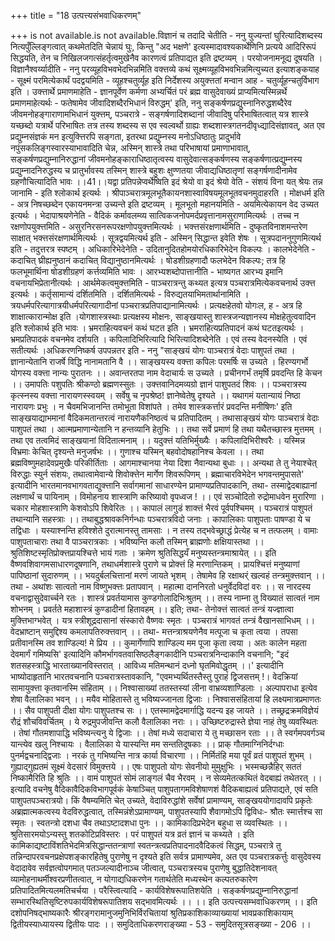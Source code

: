 +++
title = "18 उत्पत्त्यसंभवाधिकरणम्"

+++
is not available.is not available.विज्ञानं च तदादि चेतीति - ननु युज्यन्तां घुरित्यादिशब्दस्य नित्यपुँल्लिङ्गत्वात् कथमेतदिति चेन्नायं घुः, किन्तु "अद भक्षणे' इत्यस्मादावश्यकार्थेणिनि प्रत्यये आदिरिरूपं सिद्धयति, तेन च निखिलजगत्संहर्तृत्वमुखेनैव कारणत्वं प्रतिपाद्यत इति द्रष्टव्यम् । परयोजनामनूद्य दूषयति । विज्ञानैश्वर्य्यादीति - ननु परव्यूहविभवभेदभिन्नमिति वक्त्तव्ये कथं सूक्ष्मव्यूहविभवभिन्नमित्युच्यत इत्याशङ्कयाह - सूक्ष्मं परमित्येकार्थं पदद्वयमिति - व्यूहश्चतुर्व्यूह इति निर्देशस्य अयुक्त्ततां मन्वान आह - चतुर्व्यूहन्चतुर्विभाग इति । उक्त्तार्थे प्रमाणमाहेति - ज्ञानपूर्वेण कर्मणा अभ्यर्चितं परं ब्रह्म वासुदेवाख्यं प्राप्यमित्यस्मिन्नर्थे प्रमाणमाहेत्यर्थः - फतेषामेव जीवादिशब्दैरभिधानं विरुद्धम्' इति, ननु सङ्कर्षणप्रद्युस्नानिरुद्धशब्दैरेव जीवमनोहङ्गाराणामभिधानं युक्त्तम्, पञ्चरात्रे - सङ्गर्षणादिशब्दानां जीवादिषु परिभाषितत्वात् यत्र शास्त्रे यच्छब्दो यत्रार्थे परिभाषितः तत्र तस्य शब्दस्य स एव स्वल्वर्थो ग्राह्यः शब्दशास्त्रगतनदीवृध्द्यादिसंज्ञावत्, अत एव प्रद्युम्नसंज्ञकं मन इत्युक्त्तिरपि सङ्गता, इतरथा प्रद्युम्नस्य मनोऽधिष्ठातुः प्रादुर्भावे नपुंसकलिङ्गस्वारस्याभावादिति चेन्न, अस्मिन् शास्त्रे तथा परिभाषायां प्रमाणाभावात्, सङ्कर्षणप्रद्युम्नानिरुद्धानां जीवमनोहङ्काराधिष्ठातृत्वस्य वासुदेवात्सङ्कर्षणस्य सङ्कर्षणात्प्रद्युम्नस्य प्रद्युम्नादनिरुद्धस्य च प्रातुर्भावस्य तस्मिन् शास्त्रे बहुशः क्षुण्णतया जीवाद्यधिष्ठातृणां सङ्गर्षणादीनामेव ग्रहणौचित्यादिति भावः ।।41।।यद्वा प्रतिपन्नेप्वर्थेष्विति इदं श्रेयो वा इदं श्रेयो वेति - संशयं विना यत् श्रेयः तन्न जानामि - इति श्लोकार्थ इत्यर्थः । श्रीपाञ्चरात्रमूलभूतैकायनशास्वाविषयमूलभूतवचनमुदाहरति । मोक्षधर्म इति - अत्र निषच्छब्देन एकायनमन्त्रा उच्यन्ते इति द्रष्टव्यम् । मूलभूतो महानयमिति - अयमित्येकायन वेद उच्यत इत्यर्थः । भेदापाश्रयणेनेति - वैदिकं कर्मावलम्व्य सात्विकजनोपमर्दप्रवृत्तानामसुराणामित्यर्थः । तच्च न रक्षणोपयुक्त्तमिति - असुरनिरसनरूपरक्षणोपयुक्त्तमित्यर्थः । भक्त्तसंरक्षणार्थमिति - दुष्कृतविनाशमन्तरेण साक्षात् भक्त्तसंरक्षणार्थमित्यर्थः । सूत्रद्वयमित्यर्थ इति - अस्मिन् सिद्धान्त इवेति शेषः । सूत्रपदाननुगुणमित्यर्थ इति - तदुत्तरत्र स्पष्टम् । अधिकारिभेदेनेति - उदितानुदितहोमयोरधिकारिभेदेन विकल्पः । कालभेदेनेति - कदाचित् घ्रीह्यनुष्ठानं कदाचित् विद्यानुष्ठानमित्यर्थः । षोडशीग्रहणादौ फलभेदेन विकल्पः; तत्र हि फलभूमार्थिना षोडशीग्रहणं कर्त्तव्यमिति भावः । आरभ्यशब्दोपात्तानीति - भाष्यगत आरभ्य इमानि वचनायभिप्रेतानीत्यर्थः । आर्थमेकत्वमुक्त्तमिति - पाञ्चरात्रन्तु कथ्यत इत्यत्र पञ्चरात्रमित्येकवचनार्थ उक्त्त इत्यर्थः । कर्तृसामान्यं दर्शितमिति । दर्शितमित्यर्थः - विरुद्यतयाभिमतार्थानामिति । त्रयधर्मपरित्यागात्रयीधर्मपरित्यागादीनां पञ्चरात्रप्रतिपाद्यानामित्यर्थः । प्रत्यक्षहेतवो योगःल, ह - अत्र हि शाक्षात्कारान्मोक्ष इति ।योगशास्त्रस्थाः प्रत्यक्षस्य मोक्षनः, साङ्खयास्तु शास्त्रजन्यज्ञानस्य मोक्षहेतुत्ववादिन इति श्लोकार्थ इति भावः । भ्रमराहित्यवचनं कथं घटत इति । भ्रमराहित्यप्रतिपादनं कथं घटतइत्यर्थः । भ्रमप्रतिपादकं वचनमेव दर्शयति । कपिलादिभिरित्यादि भिरित्यादिशब्देनेति । एवं तस्य वेदनस्येति । एवं सतीत्यर्थः ।अधिकरणनिष्कर्ष उपपन्नतर इति - ननु "साङ्खयं योगः पाञ्चरात्रं वेदाः पाशुपतं तथा । ज्ञानान्येतानि राजर्षे विद्धि नानामतानि वै ।। साङ्खयस्य वक्त्ता कपिलः परमर्षिः स उच्यते । हिरण्यगर्भो योगस्य वक्त्ता नान्यः पुरातनः ।। अवान्तरतपा नाम वेदाचार्यः स उच्यते । प्रचीनगर्भं तमृर्षि प्रवदन्ति हि केचन ।। उमापतिः पशुपतिः श्रीकण्ठो ब्रह्मणस्सुतः । उक्त्तवानिदमव्यग्रो ज्ञानं पाशुपतदं शिवः ।। पञ्चरात्रस्य कृत्स्नस्य वक्त्ता नारायणस्स्वयम् । सर्वेषु च नृपश्रेष्ठ! ज्ञानेष्वेतेषु दृश्यते ।। यथागमं यतान्यायं निष्ठा नारायणः प्रभुः । न चैवमभिजानन्ति तमोभूता विशांपते । तमेव शास्त्रकर्त्तारं प्रवदन्ति मनीषिणः' इति साङ्खयाद्याभमानां वैदिकमतान्तरत्वं नारायणैकनिष्ठत्वं च प्रतिपादितम् । तथासाङ्खयं योगः पाञ्चरात्रं वेदाः पाशुपतं तथा । आत्मप्रमाणान्येतानि न हन्तव्यानि हेतुभिः ।। तथा सर्वे प्रमाणं हि तथा यथैतच्छास्त्र मुत्तमम् । तथा एव तत्वमिदं साङ्खयानां विदितात्मनाम् ।। यदुक्त्तं यतिभिर्मुख्यैः । कपिलादिभिरीश्वरैः । यस्मिन्न विभ्रमाः केचित् दृश्यन्ते मनुजर्षभः ।। गुणाश्च यस्मिन् बहवोदोषहानिश्च केवला ।। तथा ब्रह्मविष्णुमहादेवप्रमुखैः परिकीर्तिताः । आगमाश्चानया नेया दिशा नैवान्यथा बुधाः ।। अन्यथा ते तु नेयाश्चेत् विरुद्धाः स्युर्न संशयः, तथात्वामेवान्ये शिवोक्त्तेन मार्गेण शिवरूपिणम् । ब्रह्माचारविभेदेन भगवन्तमुपासते' इत्यादीनि भारतमानवभागवताद्युक्त्तानि सर्वागमानां साधारण्येन प्रामाण्यप्रतिपादकानि, तथा- तस्माद्वेदबाह्यानां लक्षणार्थं च पायिनाम् । विमोहनाय शास्त्राणि करिष्यावो वृपध्वज ! ।। एवं सञ्चोदितो रुद्रोमाधवेन मुरारिणा । चकार मोहशास्त्राणि केशवोऽपि शिवेरितः ।। कापालं लागुडं शाक्त्तं भैरवं पूर्वपश्चिमम् । पञ्चरात्रं पाशुपतं तथान्यानि सहस्त्राः ।। तथाबुद्धश्रावकनिर्गन्धाः पञ्चरात्रविदो जनाः । कापालिकाः पाशुपताः पाषण्डा ये च तद्विधाः । यस्याश्नन्ति हविश्शेते दुरात्मानस्तु तामसाः । न तस्य तद्भवेच्छ्राद्धं प्रेत्येह च न तत्फलम् । वामाः पाशुपताचाराः तथा वै पाञ्चरात्रकाः । भविष्यन्ति कलौ तस्मिन् ब्राह्मणोः क्षक्षियास्तथा ।। श्रुतिशिष्टस्मृतिप्रोक्त्तप्रायश्चित्ते भायं गताः । क्रमेण श्रुतिसिद्धयँ मनुष्यस्तन्त्रमाश्रायेत् ।। इति वैष्णवशिवागमसाधारणदूषणानि, तथाधर्मशास्त्रे पुराणे च प्रोक्त्तं हि मरणान्तिकम् । प्रायश्चित्तं मनुष्याणां पापिष्ठानां सुदारुणम् ।। भयदुर्बलचित्तानां मरणं जायते भृशम् । तेषामेव हि रक्षाथर्ं खल्वहं तन्त्रमुक्त्तवान् ।। तथा - अथांशः सात्वतो नाम विष्णुभक्त्तः प्रतापवान् । महात्मा दाननिरतो धनुर्वेदविदां वरः ।। स नारदस्य वचनाद्वासुदेवार्च्चने रतः । शास्त्रं प्रवर्तयामास कुण्डगोलादिभिःश्रुतम् ।। तस्य नाम्ना तु विख्यातं सात्वतं नाम शोभनम् । प्रवर्तते महाशास्त्रं कुण्डादीनां हितावहम् ।। इति; तथा- तेनोक्त्तं सात्वतं तन्त्रं यज्ज्ञात्वा मुक्त्तिभाग्भवेत् । यत्र स्त्रीशूद्रदासानां संस्कारो वैष्णवः स्मृतः । पञ्चरात्रं भागवतं तन्त्रं वैखानसाभिधम् ।। वेदभ्राष्टान् समुद्दिश्य कमलापतिरुक्त्तवान् ।। तथा- मत्तन्त्राश्रयणेनैव मत्पूजा च कृता त्वया । तपसा प्रतीवानस्मि तव शाण्डिल्य! मे प्रिय ।। कुमार्गेणापि शाण्डिल्य मम पूजा कृता त्वया । अतः कालेन महता देवमार्गं गमिष्यसि' इत्यादिनि कौमर्भागवतवासिष्ठलैङ्गकादीनि पञ्चरात्रनिन्दाकानि वचनानि; "इदं शतसहस्त्राद्धि भारताख्यानविस्तरात् । आविध्य मतिमन्थानं दध्नो घृतमिवोद्धृतम् ।।' इत्यादीनि भाष्योदाहृतानि भारतवचनानि पञ्चरात्रस्तावकानि, "एवमभ्यर्थितस्तैस्तु पुराहं द्विजसत्तम् !। वेदक्रियां सामायुक्त्ता कृतवानस्मि संहिताम् ।। निश्वासाख्यां ततस्तस्यां लीना वाभ्रव्यशाण्डिलाः । अल्पापराधा इत्येव शेषा वैलालिका भवन् ।। मयैव मोहितास्ते तु भविष्यज्जानता द्विजाः । निश्वाससंहितायां हि लक्ष्यमात्रप्रमाणतः ।। सैव पाशुपती दीक्षा योगः पाशुपतश्च सः ।। एतस्मामद्वेदमार्गाद्धि यदन्य इह जायते ।। तच्छ्रद्रक्रमविज्ञेयं रौद्रं शौचविवर्चितम् । ये रुद्रमुपजीवन्ति कलौ वैलालिका नराः ।। उच्छिष्टरुद्रास्ते ज्ञेया नाहं तेषु व्यवस्थितः । तेषां गौतमशापाद्धि भविष्यन्त्यनु ये द्विजाः ।। तेषां मध्ये सदाचारा ये तु मच्छासन रताः ।। ते स्वर्गमपवर्गञ्च यान्त्येव खलु निश्चायः । वैलालिका ये यास्यन्ति मम सन्ततिदूषकाः ।। प्राक् गौतमाग्निनिर्दग्धाः पुनर्मद्वचनाद्द्विजाः । नरकं तु गभिष्यन्ति नात्र कार्या विचारणा ।। निर्मितंहि मया पूर्वं व्रतं पाशुपतं शुभम् । गुह्याद्गुह्यतमं सूक्ष्मं वेदसारं विमुक्त्तये ।। एषः पाशुपतो योगः सेवनीयो मुमुक्षुभिः । भस्मच्छन्नैहिर् सततं निष्कामैरिति हि श्रुतिः ।। वामं पाशुपतं सोमं लाङ्गलं चैव भैरवम् । न सेव्यमेतत्कथितं वेदबाह्यं तथेतरत् ।। इत्यादि वचनेषु वैदिकावैदिकविभागपूर्वकं केषाञ्चित् पाशुपतागमविशेषाणशं वैदिकबाह्यत्वं प्रतिपाद्यते, एवं सति पाशुपतपञ्चरात्रयो। किं वैषम्यमिति चेत् उच्यते, वेदाविरुद्धांशे सर्वेषां प्रामाण्यम्, साङ्खययोगादावपि प्रकृतेः अब्रह्मात्मकत्वस्य वेदविरुद्धत्वात्, तस्मिन्नंशेऽप्रामाण्यम्, पाशुपतस्यापि शैवागमोऽपि द्विविधः- श्रौतः स्मार्त्तश्च सा स्मृतः । स्वतन्त्रो दशधा चैव तथाऽष्टादशधा पुनः ।। कामिकादिप्रभेदेन बहुधा स व्यवस्थितः ।। श्रुतिसारमयोऽन्यस्तु शतकोटिप्रविस्तरः । परं पाशुपतं यत्र व्रतं ज्ञानं च कथ्यते । इति कामिकाद्यष्टाविंशतिभेदमित्रसिद्धान्ततन्त्राणां स्वतन्त्रत्वप्रतिपादनादवैदिकत्वं सिद्धम्, पञ्चरात्रे तु तन्निन्दापरवचनप्रक्षेपशङ्कारहितेषु पुराणेषु न दृश्यते इति सर्वत्र प्रामाण्यमेव, अत एव पञ्चरात्रकर्त्तुः वासुदेवस्य वेदादावेव सर्वज्ञत्वोपगमात् पतञ्जल्यादीनाञ्च जीत्वात्, पञ्चरात्रस्यच पुराणेषु बुद्धातिदेशनावत् व्यामोहनाथर्मीश्वरप्रणीतत्वात्, न योगाद्यधिकरणेन गतार्थतेति मध्यस्थेन कल्पतरुकारेण प्रतिपादितमित्यलमतिचर्चया । परैस्त्वित्यादि - कार्यविशेषरूपातिशयेति । सङ्कर्षणप्रद्युम्नानिरुद्धानां सम्भारस्थितिसृष्टिरुपकार्यविशेषरूपातिशय सद्भावमित्यर्थः ।। ।। इति उत्पत्त्यसम्भवाधिकरणम् ।। इति दशोपनिषद्भाष्यकारैः श्रीरङ्गरामानुजमुनिभिर्विरचितायां श्रुतिप्रकाशिकाव्याख्यायां भावप्रकाशिकायाम् द्वितीयस्याध्यायस्य द्वितीयः पादः ।। समुदिताधिकरणराङ्ख्या - 53 - समुदितसूत्रसङ्ख्या - 206 ।।